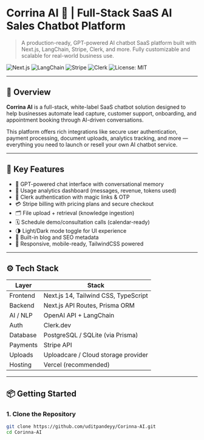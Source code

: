 # Corrina AI 🧠 | Full-Stack SaaS AI Sales Chatbot Platform

> A production-ready, GPT-powered AI chatbot SaaS platform built with Next.js, LangChain, Stripe, Clerk, and more. Fully customizable and scalable for real-world business use.

![Next.js](https://img.shields.io/badge/Next.js-14-blue?logo=next.js)
![LangChain](https://img.shields.io/badge/LangChain-AI-yellow)
![Stripe](https://img.shields.io/badge/Payments-Stripe-blueviolet)
![Clerk](https://img.shields.io/badge/Auth-Clerk-red)
![License: MIT](https://img.shields.io/badge/license-MIT-green)

---

## 🚀 Overview

**Corrina AI** is a full-stack, white-label SaaS chatbot solution designed to help businesses automate lead capture, customer support, onboarding, and appointment booking through AI-driven conversations.

This platform offers rich integrations like secure user authentication, payment processing, document uploads, analytics tracking, and more — everything you need to launch or resell your own AI chatbot service.

---

## 🔧 Key Features

- 🧠 GPT-powered chat interface with conversational memory  
- 🧾 Usage analytics dashboard (messages, revenue, tokens used)  
- 🔐 Clerk authentication with magic links & OTP  
- 💳 Stripe billing with pricing plans and secure checkout  
- 🗂️ File upload + retrieval (knowledge ingestion)  
- 🗓️ Schedule demo/consultation calls (calendar-ready)  
- 🌗 Light/Dark mode toggle for UI experience  
- 📃 Built-in blog and SEO metadata  
- 📱 Responsive, mobile-ready, TailwindCSS powered

---

## ⚙️ Tech Stack

| Layer        | Stack                                     |
|--------------|-------------------------------------------|
| Frontend     | Next.js 14, Tailwind CSS, TypeScript      |
| Backend      | Next.js API Routes, Prisma ORM            |
| AI / NLP     | OpenAI API + LangChain                    |
| Auth         | Clerk.dev                                 |
| Database     | PostgreSQL / SQLite (via Prisma)          |
| Payments     | Stripe API                                |
| Uploads      | Uploadcare / Cloud storage provider       |
| Hosting      | Vercel (recommended)                      |

---

## 📦 Getting Started

### 1. Clone the Repository

```bash
git clone https://github.com/uditpandeyy/Corinna-AI.git
cd Corinna-AI
